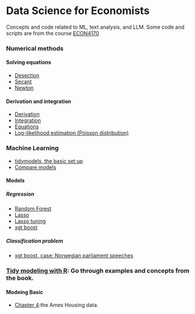 # Data Science for Economists

Concepts and code related to ML, text analysis, and LLM. 
Some code and scripts are from the course [ECON4170](https://www.uio.no/studier/emner/sv/oekonomi/ECON4170/index.html)

### Numerical methods

#### Solving equations
  - [Desection](https://github.com/eal024/dc-for-econ/blob/main/desecant.R)
  - [Secant](https://github.com/eal024/dc-for-econ/blob/main/secant.R)
  - [Newton](https://github.com/eal024/dc-for-econ/blob/main/newton.R)

#### Derivation and integration
 - [Derivation]()
 - [Integration](https://github.com/eal024/dc-for-econ/blob/main/integration.R)
 - [Equations](https://github.com/eal024/dc-for-econ/blob/main/derivaton.R)
 - [Log-likelihood estimation (Poisson distribution)](https://github.com/eal024/dc-for-econ/blob/main/loglikehood_estimation.R)
   

### Machine Learning
- [tidymodels, the basic set up](https://github.com/eal024/dc-for-econ/blob/main/tidymodel_set_up.R)
- [Compare models](https://github.com/eal024/dc-for-econ/blob/main/comparing_models.R)

#### Models
##### Regression
- [Random Forest](https://github.com/eal024/dc-for-econ/blob/main/random_forest.R) 
- [Lasso](https://github.com/eal024/dc-for-econ/blob/main/Lasso.R)
- [Lasso tuning](https://github.com/eal024/dc-for-econ/blob/main/lasso_tuning.R)
- [xgt boost](https://github.com/eal024/dc-for-econ/blob/main/xgboost.R)

##### Classification problem
- [xgt boost, case: Norwegian parliament speeches](textclassification_xgboost.R)


### [Tidy modeling with R](https://www.tmwr.org/): Go through examples and concepts from the book.

#### Modeing Basic
- [Chapter 4](https://www.tmwr.org/ames):the Ames Housing data. 


